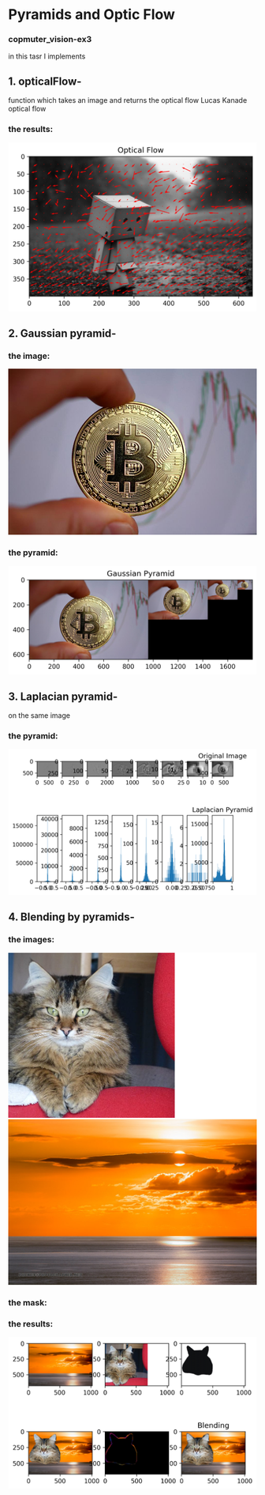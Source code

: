 # Pyramids and Optic Flow
### copmuter_vision-ex3

in this tasr I implements 

## 1. opticalFlow-
function which takes an image and returns the optical flow Lucas Kanade optical flow

### the results:
![Optical Flow](https://github.com/hila-wiesel/copmuter_vision-ex3/blob/main/Optical%20Flow.png)


## 2. Gaussian pyramid-

### the image:
![pyr_bit](https://github.com/hila-wiesel/copmuter_vision-ex3/blob/main/pyr_bit.jpg)

### the pyramid:
![Gaussian Pyramid](https://github.com/hila-wiesel/copmuter_vision-ex3/blob/main/Gaussian%20Pyramid.png)


## 3. Laplacian pyramid-
on the same image 
### the pyramid:
![Laplacian Pyramid](https://github.com/hila-wiesel/copmuter_vision-ex3/blob/main/Laplacian%20Pyramid.png)

## 4. Blending by pyramids-
### the images:
![cat](https://github.com/hila-wiesel/copmuter_vision-ex3/blob/main/cat.jpg)
![sun set](https://github.com/hila-wiesel/copmuter_vision-ex3/blob/main/sunset.jpg)

### the mask:

### the results:
![Blending](https://github.com/hila-wiesel/copmuter_vision-ex3/blob/main/Blending.png)
